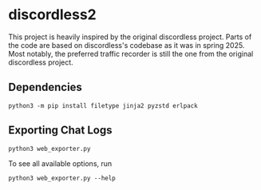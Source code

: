 # discordless2
This project is heavily inspired by the original discordless project. Parts of the code are based on discordless's codebase as it was in spring 2025.
Most notably, the preferred traffic recorder is still the one from the original discordless project.

## Dependencies
```
python3 -m pip install filetype jinja2 pyzstd erlpack
```

## Exporting Chat Logs
```
python3 web_exporter.py
```
To see all available options, run
```
python3 web_exporter.py --help
```